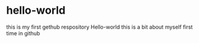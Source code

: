 # hello-world
this is my first gethub respository Hello-world
this is a bit about myself 
first time in github
